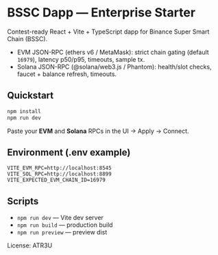 # BSSC Dapp — Enterprise Starter

Contest-ready React + Vite + TypeScript dapp for Binance Super Smart Chain (BSSC).
- EVM JSON-RPC (ethers v6 / MetaMask): strict chain gating (default `16979`), latency p50/p95, timeouts, sample tx.
- Solana JSON-RPC (@solana/web3.js / Phantom): health/slot checks, faucet + balance refresh, timeouts.

## Quickstart
```bash
npm install
npm run dev
```
Paste your **EVM** and **Solana** RPCs in the UI → Apply → Connect.

## Environment (.env example)
```
VITE_EVM_RPC=http://localhost:8545
VITE_SOL_RPC=http://localhost:8899
VITE_EXPECTED_EVM_CHAIN_ID=16979
```

## Scripts
- `npm run dev` — Vite dev server
- `npm run build` — production build
- `npm run preview` — preview dist

License: ATR3U

